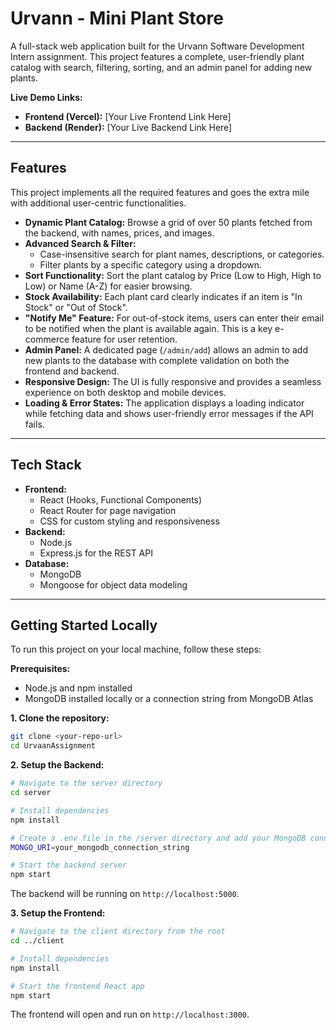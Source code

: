 # Urvann - Mini Plant Store

A full-stack web application built for the Urvann Software Development Intern assignment. This project features a complete, user-friendly plant catalog with search, filtering, sorting, and an admin panel for adding new plants.

**Live Demo Links:**
*   **Frontend (Vercel):** [Your Live Frontend Link Here]
*   **Backend (Render):** [Your Live Backend Link Here]

---

## Features

This project implements all the required features and goes the extra mile with additional user-centric functionalities.

-   **Dynamic Plant Catalog:** Browse a grid of over 50 plants fetched from the backend, with names, prices, and images.
-   **Advanced Search & Filter:**
    -   Case-insensitive search for plant names, descriptions, or categories.
    -   Filter plants by a specific category using a dropdown.
-   **Sort Functionality:** Sort the plant catalog by Price (Low to High, High to Low) or Name (A-Z) for easier browsing.
-   **Stock Availability:** Each plant card clearly indicates if an item is "In Stock" or "Out of Stock".
-   **"Notify Me" Feature:** For out-of-stock items, users can enter their email to be notified when the plant is available again. This is a key e-commerce feature for user retention.
-   **Admin Panel:** A dedicated page (`/admin/add`) allows an admin to add new plants to the database with complete validation on both the frontend and backend.
-   **Responsive Design:** The UI is fully responsive and provides a seamless experience on both desktop and mobile devices.
-   **Loading & Error States:** The application displays a loading indicator while fetching data and shows user-friendly error messages if the API fails.

---

## Tech Stack

-   **Frontend:**
    -   React (Hooks, Functional Components)
    -   React Router for page navigation
    -   CSS for custom styling and responsiveness
-   **Backend:**
    -   Node.js
    -   Express.js for the REST API
-   **Database:**
    -   MongoDB
    -   Mongoose for object data modeling

---

## Getting Started Locally

To run this project on your local machine, follow these steps:

**Prerequisites:**
-   Node.js and npm installed
-   MongoDB installed locally or a connection string from MongoDB Atlas

**1. Clone the repository:**
```bash
git clone <your-repo-url>
cd UrvaanAssignment
```

**2. Setup the Backend:**
```bash
# Navigate to the server directory
cd server

# Install dependencies
npm install

# Create a .env file in the /server directory and add your MongoDB connection string:
MONGO_URI=your_mongodb_connection_string

# Start the backend server
npm start
```
The backend will be running on `http://localhost:5000`.

**3. Setup the Frontend:**
```bash
# Navigate to the client directory from the root
cd ../client

# Install dependencies
npm install

# Start the frontend React app
npm start
```
The frontend will open and run on `http://localhost:3000`.